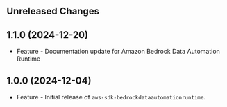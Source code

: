 Unreleased Changes
------------------

1.1.0 (2024-12-20)
------------------

* Feature - Documentation update for Amazon Bedrock Data Automation Runtime

1.0.0 (2024-12-04)
------------------

* Feature - Initial release of `aws-sdk-bedrockdataautomationruntime`.

